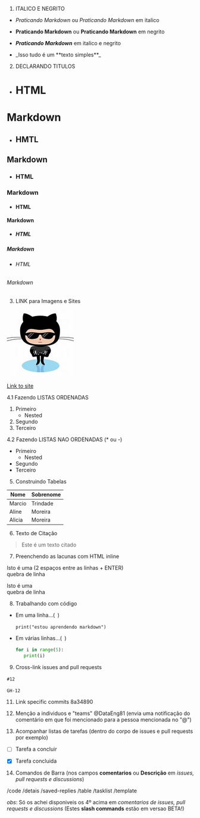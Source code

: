 1. ITALICO E NEGRITO

- *Praticando Markdown* ou _Praticando Markdown_ em italico
- **Praticando Markdown** ou __Praticando Markdown__ em negrito
- __*Praticando Markdown*__ em italico e negrito

- \_Isso tudo é um \*\*texto simples**_


2. DECLARANDO TITULOS

- <h1>HTML</h1>   
# Markdown
- <h2>HMTL</h2>   
## Markdown
- <h3>HTML</h3>   
### Markdown
- <h4>HTML</h4>   
#### Markdown
- <h5>HTML</h5>   
##### Markdown
- <h6>HTML</h6>   
###### Markdown


3. LINK para Imagens e Sites

![Link an image](/github_glasses.jpeg)

[Link to site](https://learn.microsoft.com/en-us/training)


4.1 Fazendo LISTAS ORDENADAS
1. Primeiro
   - Nested
2. Segundo
3. Terceiro


4.2 Fazendo LISTAS NAO ORDENADAS (* ou -)

- Primeiro
  - Nested
- Segundo
- Terceiro

5. Construindo Tabelas

Nome|Sobrenome
-|-
Marcio|Trindade
Aline|Moreira
Alicia|Moreira

6. Texto de Citação

> Este é um texto citado


7. Preenchendo as lacunas com HTML inline
   
Isto é uma (2 espaços entre as linhas + ENTER)  
quebra de linha

Isto é uma <br> quebra de linha

8. Trabalhando com código 
  - Em uma linha...(` `)

    `print("estou aprendendo markdown")`
    
  - Em várias linhas...(``` ```)
    ``` python
    for i in range(5): 
       print(i)
    ```

9. Cross-link issues and pull requests

  
`#12`  

`GH-12`

11. Link specific commits
8a34890

12. Menção a individuos e "teams"
@DataEng81 (envia uma notificação do comentário em que foi mencionado para a pessoa mencionada no "@")

13.  Acompanhar listas de tarefas (dentro do corpo de  issues e pull requests por exemplo)

- [ ] Tarefa a concluir
- [x] Tarefa concluida


14.  Comandos de Barra (nos campos __comentarios__ ou __Descrição__ em _issues, pull requests e discussions_)


 /code 
 /detais
 /saved-replies
 /table
 /tasklist
 /template

_obs_: Só os achei disponiveis os 4º acima em _comentarios de issues, pull requests e discussions_ (Estes **slash commands** estão em versao BETA!)




